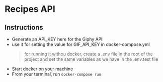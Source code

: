 # Recipes API

## Instructions

- Generate an API_KEY here for the Giphy API
- use it for setting the value for GIF_API_KEY in docker-compose.yml
  > for running it withou docker, create a .env file in the root of the project and set the same variables as we have in the .env.test file
- Start docker on your machine
- From your terminal, run `docker-compose run`
